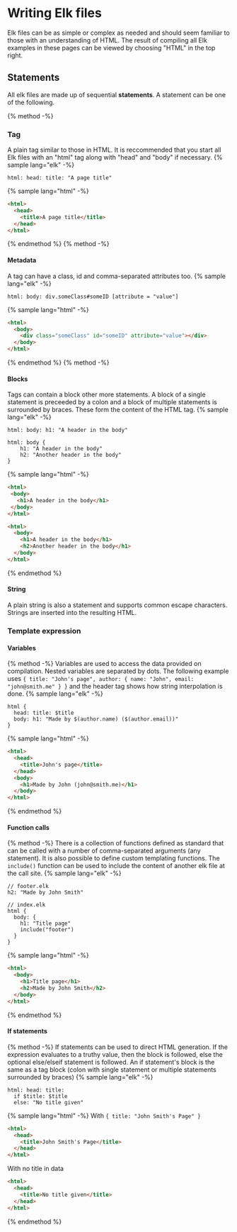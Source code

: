 # Writing Elk files
Elk files can be as simple or complex as needed and should seem familiar to those with an understanding of HTML. The result of compiling all Elk examples in these pages can be viewed by choosing "HTML" in the top right.

## Statements
All elk files are made up of sequential **statements**. A statement can be one of the following.

{% method -%}
### Tag
A plain tag similar to those in HTML. It is reccommended that you start all Elk files with an "html" tag along with "head" and "body" if necessary.
{% sample lang="elk" -%}
```elk
html: head: title: "A page title"
```
{% sample lang="html" -%}
```html
<html>
  <head>
    <title>A page title</title>
  </head>
</html>
```
{% endmethod %}
{% method -%}
#### Metadata
A tag can have a class, id and comma-separated attributes too.
{% sample lang="elk" -%}
```elk
html: body: div.someClass#someID [attribute = "value"]
```
{% sample lang="html" -%}
```html
<html>
  <body>
    <div class="someClass" id="someID" attribute="value"></div>
  </body>
</html>
```
{% endmethod %}
{% method -%}
#### Blocks
Tags can contain a block other more statements. A block of a single statement is preceeded by a colon and a block of multiple statements is surrounded by braces. These form the content of the HTML tag.
{% sample lang="elk" -%}
```elk
html: body: h1: "A header in the body"
```
```elk
html: body {
    h1: "A header in the body"
    h2: "Another header in the body"
}
```
{% sample lang="html" -%}
```html
<html>
 <body>
   <h1>A header in the body</h1>
 </body>
</html>
```
```html
<html>
  <body>
    <h1>A header in the body</h1>
    <h2>Another header in the body</h1>
  </body>
</html>
```
{% endmethod %}

#### String
A plain string is also a statement and supports common escape characters. Strings are inserted into the resulting HTML.

### Template expression

#### Variables
{% method -%}
Variables are used to access the data provided on compilation. Nested variables are separated by dots. The following example uses `{ title: "John's page", author: { name: "John", email: "john@smith.me" } }` and the header tag shows how string interpolation is done.
{% sample lang="elk" -%}
```elk
html {
  head: title: $title
  body: h1: "Made by $(author.name) ($(author.email))"
}
```
{% sample lang="html" -%}
```html
<html>
  <head>
    <title>John's page</title>
  </head>
  <body>
    <h1>Made by John (john@smith.me)</h1>
  </body>
</html>
```
{% endmethod %}

#### Function calls
{% method -%}
There is a collection of functions defined as standard that can be called with a number of comma-separated arguments (any statement). It is also possible to define custom templating functions. The `include()` function can be used to include the content of another elk file at the call site.
{% sample lang="elk" -%}
```elk
// footer.elk
h2: "Made by John Smith"
```
```elk
// index.elk
html {
  body: {
    h1: "Title page"
    include("footer")
  }
}
```
{% sample lang="html" -%}
```html
<html>
  <body>
    <h1>Title page</h1>
    <h2>Made by John Smith</h2>
  </body>
</html>
```
{% endmethod %}

#### If statements
{% method -%}
If statements can be used to direct HTML generation. If the expression evaluates to a truthy value, then the block is followed, else the optional else/elseif statement is followed. An if statement's block is the same as a tag block (colon with single statement or multiple statements surrounded by braces)
{% sample lang="elk" -%}
```elk
html: head: title:
  if $title: $title
  else: "No title given"
```
{% sample lang="html" -%}
With `{ title: "John Smith's Page" }`
```html
<html>
  <head>
    <title>John Smith's Page</title>
  </head>
</html>
```
With no title in data
```html
<html>
  <head>
    <title>No title given</title>
  </head>
</html>
```
{% endmethod %}